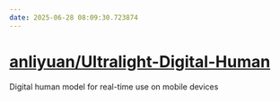 ```yaml
---
date: 2025-06-28 08:09:30.723874
---
```


# [anliyuan/Ultralight-Digital-Human](https://github.com/anliyuan/Ultralight-Digital-Human)

Digital human model for real-time use on mobile devices